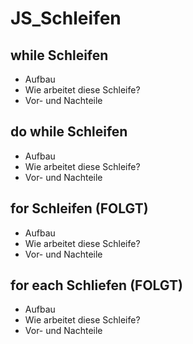 # JS_Schleifen

## while Schleifen
- Aufbau
- Wie arbeitet diese Schleife?
- Vor- und Nachteile

## do while Schleifen
- Aufbau
- Wie arbeitet diese Schleife?
- Vor- und Nachteile

## for Schleifen (FOLGT)
- Aufbau
- Wie arbeitet diese Schleife?
- Vor- und Nachteile

## for each Schliefen (FOLGT)
- Aufbau
- Wie arbeitet diese Schleife?
- Vor- und Nachteile
